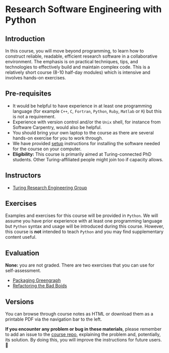 # Research Software Engineering with Python

## Introduction

In this course, you will move beyond programming, to learn how to construct reliable, readable, efficient research software in a collaborative environment.
The emphasis is on practical techniques, tips, and technologies to effectively build and maintain complex code.
This is a relatively short course (8-10 half-day modules) which is intensive and involves hands-on exercises.

## Pre-requisites

- It would be helpful to have experience in at least one programming language (for example `C++`, `C`, `Fortran`, `Python`, `Ruby`, `Matlab` or `R`) but this is not a requirement.
- Experience with version control and/or the `Unix` shell, for instance from Software Carpentry, would also be helpful.
- You should bring your own laptop to the course as there are several hands-on exercise for you to work through.
- We have provided [setup](course_prerequisites/index.md) instructions for installing the software needed for the course on your computer.
- **Eligibility:** This course is primarily aimed at Turing-connected PhD students. Other Turing-affiliated people might join too if capacity allows.

## Instructors

- [Turing Research Engineering Group](https://www.turing.ac.uk/research/research-engineering)

## Exercises

Examples and exercises for this course will be provided in `Python`.
We will assume you have prior experience with at least one programming language but `Python` syntax and usage will be introduced during this course.
However, this course is **not** intended to teach `Python` and you may find supplementary content useful.

## Evaluation

**None:** you are not graded. There are two exercises that you can use for self-assessment.

- [Packaging Greengraph](self_assessment/00_packaging_treasure.ipynb)
- [Refactoring the Bad Boids](self_assessment/01_refactoring_trees.ipynb)

## Versions

You can browse through course notes as HTML or download them as a printable PDF via the navigation bar to the left.

**If you encounter any problem or bug in these materials**, please remember to add an issue to the [course repo](https://github.com/alan-turing-institute/rse-course), explaining the problem and, potentially, its solution.
By doing this, you will improve the instructions for future users. 🎉
